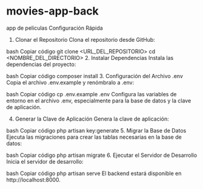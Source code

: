 # movies-app-back
app de peliculas 
Configuración Rápida
1. Clonar el Repositorio
Clona el repositorio desde GitHub:

bash
Copiar código
git clone <URL_DEL_REPOSITORIO>
cd <NOMBRE_DEL_DIRECTORIO>
2. Instalar Dependencias
Instala las dependencias del proyecto:

bash
Copiar código
composer install
3. Configuración del Archivo .env
Copia el archivo .env.example y renómbralo a .env:

bash
Copiar código
cp .env.example .env
Configura las variables de entorno en el archivo .env, especialmente para la base de datos y la clave de aplicación.

4. Generar la Clave de Aplicación
Genera la clave de aplicación:

bash
Copiar código
php artisan key:generate
5. Migrar la Base de Datos
Ejecuta las migraciones para crear las tablas necesarias en la base de datos:

bash
Copiar código
php artisan migrate
6. Ejecutar el Servidor de Desarrollo
Inicia el servidor de desarrollo:

bash
Copiar código
php artisan serve
El backend estará disponible en http://localhost:8000.
